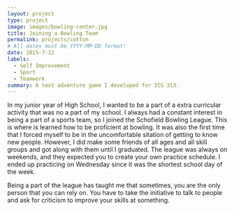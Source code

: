 ```yaml
---
layout: project
type: project
image: images/bowling-center.jpg
title: Joining a Bowling Team
permalink: projects/cotton
# All dates must be YYYY-MM-DD format!
date: 2015-7-12
labels:
  - Self Improvement
  - Sport
  - Teamwork
summary: A text adventure game I developed for ICS 313.
---
```

In my junior year of High School, I wanted to be a part of a extra curricular activity that was no a part of my school. I always had a constant interest in being a part of a sports team, so I joined the Schofield Bowling League. This is where is learned how to be proficient at bowling. It was also the first time that I forced myself to be in the uncomfortable sitation of getting to know new people. However, I did make some friends of all ages and all skill groups and got along with them until I graduated. The league was always on weekends, and they expected you to create your own practice schedule. I ended up practicing on Wednesday since it was the shortest school day of the week.

Being a part of the league has taught me that sometimes, you are the only person that you can rely on. You have to take the initiative to talk to people and ask for criticism to improve your skills at something. 
